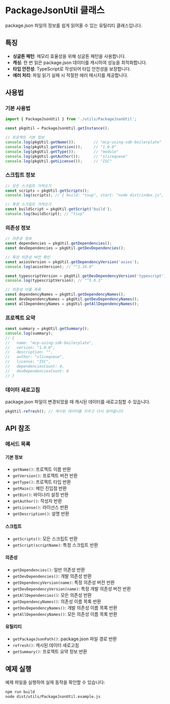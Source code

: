 # PackageJsonUtil 클래스

package.json 파일의 정보를 쉽게 읽어올 수 있는 유틸리티 클래스입니다.

## 특징

- **싱글톤 패턴**: 메모리 효율성을 위해 싱글톤 패턴을 사용합니다.
- **캐싱**: 한 번 읽은 package.json 데이터를 캐시하여 성능을 최적화합니다.
- **타입 안전성**: TypeScript로 작성되어 타입 안전성을 보장합니다.
- **에러 처리**: 파일 읽기 실패 시 적절한 에러 메시지를 제공합니다.

## 사용법

### 기본 사용법

```typescript
import { PackageJsonUtil } from './utils/PackageJsonUtil';

const pkgUtil = PackageJsonUtil.getInstance();

// 프로젝트 기본 정보
console.log(pkgUtil.getName());        // "mcp-using-sdk-boilerplate"
console.log(pkgUtil.getVersion());     // "1.0.0"
console.log(pkgUtil.getType());        // "module"
console.log(pkgUtil.getAuthor());      // "slicequeue"
console.log(pkgUtil.getLicense());     // "ISC"
```

### 스크립트 정보

```typescript
// 모든 스크립트 가져오기
const scripts = pkgUtil.getScripts();
console.log(scripts); // { build: "tsup", start: "node dist/index.js", ... }

// 특정 스크립트 가져오기
const buildScript = pkgUtil.getScript('build');
console.log(buildScript); // "tsup"
```

### 의존성 정보

```typescript
// 의존성 정보
const dependencies = pkgUtil.getDependencies();
const devDependencies = pkgUtil.getDevDependencies();

// 특정 의존성 버전 확인
const axiosVersion = pkgUtil.getDependencyVersion('axios');
console.log(axiosVersion); // "^1.10.0"

const typescriptVersion = pkgUtil.getDevDependencyVersion('typescript');
console.log(typescriptVersion); // "^5.8.3"

// 의존성 이름 목록
const dependencyNames = pkgUtil.getDependencyNames();
const devDependencyNames = pkgUtil.getDevDependencyNames();
const allDependencyNames = pkgUtil.getAllDependencyNames();
```

### 프로젝트 요약

```typescript
const summary = pkgUtil.getSummary();
console.log(summary);
// {
//   name: "mcp-using-sdk-boilerplate",
//   version: "1.0.0",
//   description: "",
//   author: "slicequeue",
//   license: "ISC",
//   dependenciesCount: 4,
//   devDependenciesCount: 8
// }
```

### 데이터 새로고침

package.json 파일이 변경되었을 때 캐시된 데이터를 새로고침할 수 있습니다.

```typescript
pkgUtil.refresh(); // 캐시된 데이터를 지우고 다시 읽어옵니다
```

## API 참조

### 메서드 목록

#### 기본 정보
- `getName()`: 프로젝트 이름 반환
- `getVersion()`: 프로젝트 버전 반환
- `getType()`: 프로젝트 타입 반환
- `getMain()`: 메인 진입점 반환
- `getBin()`: 바이너리 설정 반환
- `getAuthor()`: 작성자 반환
- `getLicense()`: 라이선스 반환
- `getDescription()`: 설명 반환

#### 스크립트
- `getScripts()`: 모든 스크립트 반환
- `getScript(scriptName)`: 특정 스크립트 반환

#### 의존성
- `getDependencies()`: 일반 의존성 반환
- `getDevDependencies()`: 개발 의존성 반환
- `getDependencyVersion(name)`: 특정 의존성 버전 반환
- `getDevDependencyVersion(name)`: 특정 개발 의존성 버전 반환
- `getAllDependencies()`: 모든 의존성 반환
- `getDependencyNames()`: 의존성 이름 목록 반환
- `getDevDependencyNames()`: 개발 의존성 이름 목록 반환
- `getAllDependencyNames()`: 모든 의존성 이름 목록 반환

#### 유틸리티
- `getPackageJsonPath()`: package.json 파일 경로 반환
- `refresh()`: 캐시된 데이터 새로고침
- `getSummary()`: 프로젝트 요약 정보 반환

## 예제 실행

예제 파일을 실행하여 실제 동작을 확인할 수 있습니다:

```bash
npm run build
node dist/utils/PackageJsonUtil.example.js
``` 